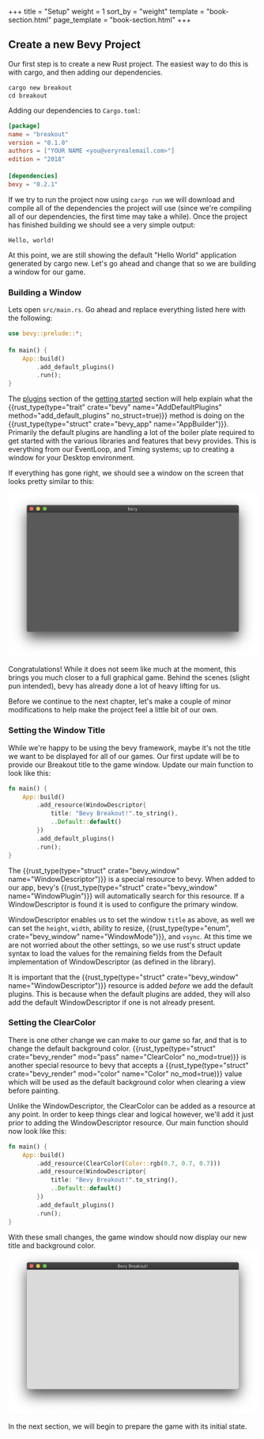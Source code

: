 +++
title = "Setup"
weight = 1
sort_by = "weight"
template = "book-section.html"
page_template = "book-section.html"
+++

## Create a new Bevy Project

Our first step is to create a new Rust project. The easiest way to do this is with cargo, and then adding our dependencies.

```
cargo new breakout
cd breakout
```

Adding our dependencies to ```Cargo.toml```:

```toml
[package]
name = "breakout"
version = "0.1.0"
authors = ["YOUR NAME <you@veryrealemail.com>"]
edition = "2018"

[dependencies]
bevy = "0.2.1"
```

If we try to run the project now using ```cargo run``` we will download and compile all of the dependencies the project will use (since we're compiling all of our dependencies, the first time may take a while). Once the project has finished building we should see a very simple output:

```
Hello, world!
```

At this point, we are still showing the default "Hello World" application generated by cargo new. Let's go ahead and change that so we are building a window for our game.

### Building a Window

Lets open `src/main.rs`. Go ahead and replace everything listed here with the following:

```rs
use bevy::prelude::*;

fn main() {
    App::build()
        .add_default_plugins()
        .run();
}
```

The [plugins](learn/book/getting-started/plugins/) section of the [getting started](learn/book/getting-started/) section will help explain what the {{rust_type(type="trait" crate="bevy" name="AddDefaultPlugins" method="add_default_plugins" no_struct=true)}} method is doing on the {{rust_type(type="struct" crate="bevy_app" name="AppBuilder")}}. Primarily the default plugins are handling a lot of the boiler plate required to get started with the various libraries and features that bevy provides. This is everything from our EventLoop, and Timing systems; up to creating a window for your Desktop environment.

If everything has gone right, we should see a window on the screen that looks pretty similar to this:

![empty bevy window](breakout-01.png)

Congratulations! While it does not seem like much at the moment, this brings you much closer to a full graphical game. Behind the scenes (slight pun intended), bevy has already done a lot of heavy lifting for us. 

Before we continue to the next chapter, let's make a couple of minor modifications to help make the project feel a little bit of our own.

### Setting the Window Title

While we're happy to be using the bevy framework, maybe it's not the title we want to be displayed for all of our games. Our first update will be to provide our Breakout title to the game window. Update our main function to look like this:

```rs
fn main() {
    App::build()
        .add_resource(WindowDescriptor{
            title: "Bevy Breakout!".to_string(),
            ..Default::default()
        })
        .add_default_plugins()
        .run();
}
```

The {{rust_type(type="struct" crate="bevy_window" name="WindowDescriptor")}} is a special resource to bevy. When added to our app, bevy's {{rust_type(type="struct" crate="bevy_window" name="WindowPlugin")}} will automatically search for this resource. If a WindowDescriptor is found it is used to configure the primary window.

WindowDescriptor enables us to set the window `title` as above, as well we can set the `height`, `width`, ability to resize, {{rust_type(type="enum", crate="bevy_window" name="WindowMode")}}, and `vsync`. At this time we are not worried about the other settings, so we use rust's struct update syntax to load the values for the remaining fields from the Default implementation of WindowDescriptor (as defined in the library).

It is important that the {{rust_type(type="struct" crate="bevy_window" name="WindowDescriptor")}} resource is added *before* we add the default plugins. This is because when the default plugins are added, they will also add the default WindowDescriptor if one is not already present.

### Setting the ClearColor

There is one other change we can make to our game so far, and that is to change the default background color. {{rust_type(type="struct" crate="bevy_render" mod="pass" name="ClearColor" no_mod=true)}} is another special resource to bevy that accepts a {{rust_type(type="struct" crate="bevy_render" mod="color" name="Color" no_mod=true)}} value which will be used as the default background color when clearing a view before painting.

Unlike the WindowDescriptor, the ClearColor can be added as a resource at any point. In order to keep things clear and logical however, we'll add it just prior to adding the WindowDescriptor resource. Our main function should now look like this:

```rs
fn main() {
    App::build()
        .add_resource(ClearColor(Color::rgb(0.7, 0.7, 0.7)))
        .add_resource(WindowDescriptor{
            title: "Bevy Breakout!".to_string(),
            ..Default::default()
        })
        .add_default_plugins()
        .run();
}
```


With these small changes, the game window should now display our new title and background color.
![empty bevy window](breakout-02.png)

In the next section, we will begin to prepare the game with its initial state.
